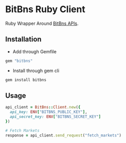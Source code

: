 # BitBns Ruby Client

Ruby Wrapper Around [BitBns APIs](https://documenter.getpostman.com/view/2372406/Szt5hBp7?version=latest).

## Installation

- Add through Gemfile

```ruby
gem "bitbns"
```

- Install through gem cli

```bash
gem install bitbns
```

## Usage

```ruby
api_client = BitBns::Client.new({
  api_key: ENV["BITBNS_PUBLIC_KEY"],
  api_secret_key: ENV["BITBNS_SECRET_KEY"]
})

# Fetch Markets
response = api_client.send_request("fetch_markets")
```
